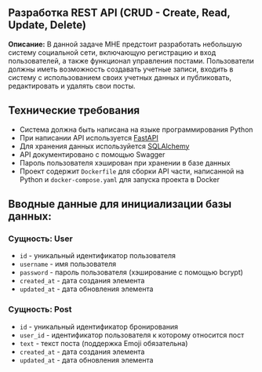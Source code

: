 ## Разработка REST API (CRUD - Create, Read, Update, Delete)

**Описание:** 
В данной задаче МНЕ предстоит разработать небольшую систему социальной сети, 
включающую регистрацию и вход пользователей, а также функционал управления постами. 
Пользователи должны иметь возможность создавать учетные записи, входить в систему с 
использованием своих учетных данных и публиковать, редактировать и удалять свои посты.

## Технические требования
- Система должна быть написана на языке программирования Python
- При написании API используется [FastAPI](https://fastapi.tiangolo.com/)
- Для хранения данных используйется [SQLAlchemy](https://docs.sqlalchemy.org/en/14/)
- API документировано с помощью Swagger
- Пароль пользователя хэширован при хранении в базе данных
- Проект содержит `Dockerfile` для сборки API части, написанной на Python 
и `docker-compose.yaml` для запуска проекта в Docker

## Вводные данные для инициализации базы данных:

### Сущность: User
- `id` - уникальный идентификатор пользователя
- `username` - имя пользователя
- `password` - пароль пользователя (хэширование с помощью bcrypt)
- `created_at` - дата создания элемента
- `updated_at` - дата обновления элемента

### Сущность: Post
- `id` - уникальный идентификатор бронирования
- `user_id` - идентификатор пользователя к которому относится пост
- `text` - текст поста (поддержка Emoji обязательна)
- `created_at` - дата создания элемента
- `updated_at` - дата обновления элемента
